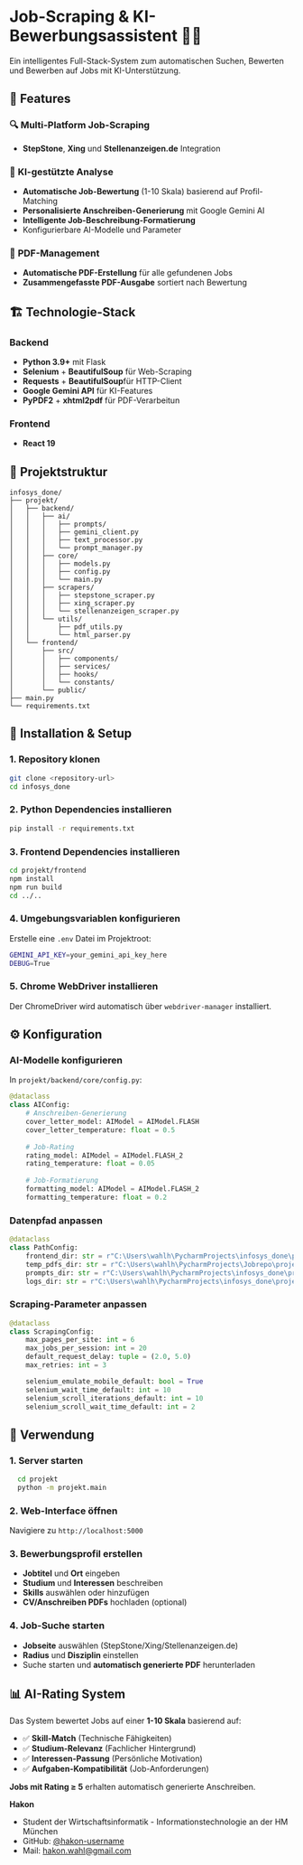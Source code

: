  # Job-Scraping & KI-Bewerbungsassistent 🤖💼

Ein intelligentes Full-Stack-System zum automatischen Suchen, Bewerten und Bewerben auf Jobs mit KI-Unterstützung.

## 🌟 Features

### 🔍 **Multi-Platform Job-Scraping**
- **StepStone**, **Xing** und **Stellenanzeigen.de** Integration

### 🤖 **KI-gestützte Analyse**
- **Automatische Job-Bewertung** (1-10 Skala) basierend auf Profil-Matching
- **Personalisierte Anschreiben-Generierung** mit Google Gemini AI
- **Intelligente Job-Beschreibung-Formatierung**
- Konfigurierbare AI-Modelle und Parameter

### 📄 **PDF-Management**
- **Automatische PDF-Erstellung** für alle gefundenen Jobs
- **Zusammengefasste PDF-Ausgabe** sortiert nach Bewertung

## 🏗️ Technologie-Stack

### Backend
- **Python 3.9+** mit Flask
- **Selenium** + **BeautifulSoup** für Web-Scraping
- **Requests** + **BeautifulSoup**für HTTP-Client
- **Google Gemini API** für KI-Features
- **PyPDF2** + **xhtml2pdf** für PDF-Verarbeitun

### Frontend
- **React 19**


## 📁 Projektstruktur

```
infosys_done/
├── projekt/
│   ├── backend/
│   │   ├── ai/                  
│   │   │   ├── prompts/          
│   │   │   ├── gemini_client.py  
│   │   │   ├── text_processor.py 
│   │   │   └── prompt_manager.py 
│   │   ├── core/                 
│   │   │   ├── models.py         
│   │   │   ├── config.py        
│   │   │   └── main.py          
│   │   ├── scrapers/            
│   │   │   ├── stepstone_scraper.py
│   │   │   ├── xing_scraper.py
│   │   │   └── stellenanzeigen_scraper.py
│   │   └── utils/                
│   │       ├── pdf_utils.py      
│   │       └── html_parser.py   
│   └── frontend/
│       ├── src/
│       │   ├── components/     
│       │   ├── services/        
│       │   ├── hooks/         
│       │   └── constants/       
│       └── public/
├── main.py                      
└── requirements.txt
```

## 🚀 Installation & Setup

### 1. Repository klonen
```bash
git clone <repository-url>
cd infosys_done
```

### 2. Python Dependencies installieren
```bash
pip install -r requirements.txt
```

### 3. Frontend Dependencies installieren
```bash
cd projekt/frontend
npm install
npm run build
cd ../..
```

### 4. Umgebungsvariablen konfigurieren
Erstelle eine `.env` Datei im Projektroot:
```bash
GEMINI_API_KEY=your_gemini_api_key_here
DEBUG=True
```

### 5. Chrome WebDriver installieren
Der ChromeDriver wird automatisch über `webdriver-manager` installiert.

## ⚙️ Konfiguration

### AI-Modelle konfigurieren
In `projekt/backend/core/config.py`:

```python
@dataclass
class AIConfig:
    # Anschreiben-Generierung
    cover_letter_model: AIModel = AIModel.FLASH
    cover_letter_temperature: float = 0.5
    
    # Job-Rating
    rating_model: AIModel = AIModel.FLASH_2
    rating_temperature: float = 0.05
    
    # Job-Formatierung
    formatting_model: AIModel = AIModel.FLASH_2
    formatting_temperature: float = 0.2
```

### Datenpfad anpassen
```python
@dataclass
class PathConfig:
    frontend_dir: str = r"C:\Users\wahlh\PycharmProjects\infosys_done\projekt\frontend"
    temp_pdfs_dir: str = r"C:\Users\wahlh\PycharmProjects\Jobrepo\projekt\backend\temp_pdfs"
    prompts_dir: str = r"C:\Users\wahlh\PycharmProjects\infosys_done\projekt\backend\ai\prompts"
    logs_dir: str = r"C:\Users\wahlh\PycharmProjects\infosys_done\projekt\backend\logs"
```


### Scraping-Parameter anpassen
```python
@dataclass
class ScrapingConfig:
    max_pages_per_site: int = 6
    max_jobs_per_session: int = 20
    default_request_delay: tuple = (2.0, 5.0)
    max_retries: int = 3

    selenium_emulate_mobile_default: bool = True
    selenium_wait_time_default: int = 10
    selenium_scroll_iterations_default: int = 10
    selenium_scroll_wait_time_default: int = 2
```

## 🎯 Verwendung

### 1. Server starten
```bash
  cd projekt
  python -m projekt.main
```

### 2. Web-Interface öffnen
Navigiere zu `http://localhost:5000`

### 3. Bewerbungsprofil erstellen
- **Jobtitel** und **Ort** eingeben
- **Studium** und **Interessen** beschreiben
- **Skills** auswählen oder hinzufügen
- **CV/Anschreiben PDFs** hochladen (optional)

### 4. Job-Suche starten
- **Jobseite** auswählen (StepStone/Xing/Stellenanzeigen.de)
- **Radius** und **Disziplin** einstellen
- Suche starten und **automatisch generierte PDF** herunterladen

## 📊 AI-Rating System

Das System bewertet Jobs auf einer **1-10 Skala** basierend auf:

- ✅ **Skill-Match** (Technische Fähigkeiten)
- ✅ **Studium-Relevanz** (Fachlicher Hintergrund)
- ✅ **Interessen-Passung** (Persönliche Motivation)
- ✅ **Aufgaben-Kompatibilität** (Job-Anforderungen)

**Jobs mit Rating ≥ 5** erhalten automatisch generierte Anschreiben.


**Hakon**
- Student der Wirtschaftsinformatik - Informationstechnologie an der HM München
- GitHub: [@hakon-username](https://github.com/hakon-username)
- Mail: hakon.wahl@gmail.com